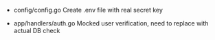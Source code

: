 - config/config.go
Create .env file with real secret key

- app/handlers/auth.go
Mocked user verification, need to replace with actual DB check
